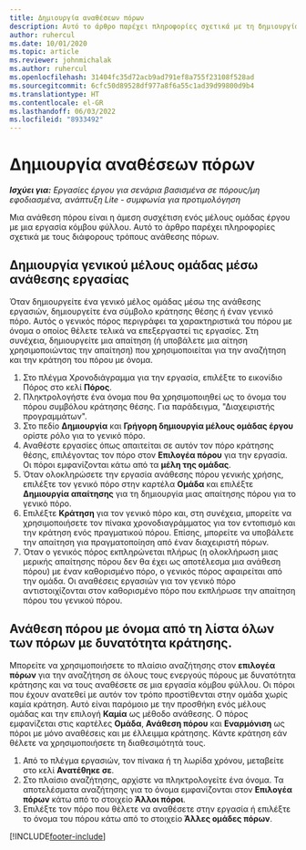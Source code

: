 ```yaml
---
title: Δημιουργία αναθέσεων πόρων
description: Αυτό το άρθρο παρέχει πληροφορίες σχετικά με τη δημιουργία γενικών και καθορισμένων αναθέσεων πόρων.
author: ruhercul
ms.date: 10/01/2020
ms.topic: article
ms.reviewer: johnmichalak
ms.author: ruhercul
ms.openlocfilehash: 31404fc35d72acb9ad791ef8a755f23108f528ad
ms.sourcegitcommit: 6cfc50d89528df977a8f6a55c1ad39d99800d9b4
ms.translationtype: HT
ms.contentlocale: el-GR
ms.lasthandoff: 06/03/2022
ms.locfileid: "8933492"
---
```

# <a name="create-resource-assignments"></a>Δημιουργία αναθέσεων πόρων

_**Ισχύει για:** Εργασίες έργου για σενάρια βασισμένα σε πόρους/μη εφοδιασμένα, ανάπτυξη Lite - συμφωνία για προτιμολόγηση_


Μια ανάθεση πόρου είναι η άμεση συσχέτιση ενός μέλους ομάδας έργου με μια εργασία κόμβου φύλλου. Αυτό το άρθρο παρέχει πληροφορίες σχετικά με τους διάφορους τρόπους ανάθεσης πόρων.

## <a name="create-a-generic-team-member-through-task-assignment"></a>Δημιουργία γενικού μέλους ομάδας μέσω ανάθεσης εργασίας


Όταν δημιουργείτε ένα γενικό μέλος ομάδας μέσω της ανάθεσης εργασιών, δημιουργείτε ένα σύμβολο κράτησης θέσης ή έναν γενικό πόρο. Αυτός ο γενικός πόρος περιγράφει τα χαρακτηριστικά του πόρου με όνομα ο οποίος θέλετε τελικά να επεξεργαστεί τις εργασίες. Στη συνέχεια, δημιουργείτε μια απαίτηση (ή υποβάλετε μια αίτηση χρησιμοποιώντας την απαίτηση) που χρησιμοποιείται για την αναζήτηση και την κράτηση του πόρου με όνομα.

1. Στο πλέγμα Χρονοδιάγραμμα για την εργασία, επιλέξτε το εικονίδιο Πόρος στο κελί **Πόρος**.
2. Πληκτρολογήστε ένα όνομα που θα χρησιμοποιηθεί ως το όνομα του πόρου συμβόλου κράτησης θέσης. Για παράδειγμα, "Διαχειριστής προγραμμάτων".
3. Στο πεδίο **Δημιουργία** και **Γρήγορη δημιουργία μέλους ομάδας έργου** ορίστε ρόλο για το γενικό πόρο.
4. Αναθέστε εργασίες όπως απαιτείται σε αυτόν τον πόρο κράτησης θέσης, επιλέγοντας τον πόρο στον **Επιλογέα πόρου** για την εργασία. Οι πόροι εμφανίζονται κάτω από τα **μέλη της ομάδας**.
5. Όταν ολοκληρώσετε την εργασία ανάθεσης πόρου γενικής χρήσης, επιλέξτε τον γενικό πόρο στην καρτέλα **Ομάδα** και επιλέξτε **Δημιουργία απαίτησης** για τη δημιουργία μιας απαίτησης πόρου για το γενικό πόρο.
6. Επιλέξτε **Κράτηση** για τον γενικό πόρο και, στη συνέχεια, μπορείτε να χρησιμοποιήσετε τον πίνακα χρονοδιαγράμματος για τον εντοπισμό και την κράτηση ενός πραγματικού πόρου. Επίσης, μπορείτε να υποβάλετε την απαίτηση για πραγματοποίηση από έναν διαχειριστή πόρων.
7. Όταν ο γενικός πόρος εκπληρώνεται πλήρως (η ολοκλήρωση μιας μερικής απαίτησης πόρου δεν θα έχει ως αποτέλεσμα μια ανάθεση πόρου) με έναν καθορισμένο πόρο, ο γενικός πόρος αφαιρείται από την ομάδα. Οι αναθέσεις εργασιών για τον γενικό πόρο αντιστοιχίζονται στον καθορισμένο πόρο που εκπλήρωσε την απαίτηση πόρου του γενικού πόρου.

## <a name="assign-a-named-resource-from-the-list-of-all-bookable-resources"></a>Ανάθεση πόρου με όνομα από τη λίστα όλων των πόρων με δυνατότητα κράτησης.

Μπορείτε να χρησιμοποιήσετε το πλαίσιο αναζήτησης στον **επιλογέα πόρων** για την αναζήτηση σε όλους τους ενεργούς πόρους με δυνατότητα κράτησης και να τους αναθέσετε σε μια εργασία κόμβου φύλλου. Οι πόροι που έχουν ανατεθεί με αυτόν τον τρόπο προστίθενται στην ομάδα χωρίς καμία κράτηση. Αυτό είναι παρόμοιο με την προσθήκη ενός μέλους ομάδας και την επιλογή **Καμία** ως μέθοδο ανάθεσης. Ο πόρος εμφανίζεται στις καρτέλες **Ομάδα**, **Ανάθεση πόρου** και **Εναρμόνιση** ως πόροι με μόνο αναθέσεις και με έλλειμμα κράτησης. Κάντε κράτηση εάν θέλετε να χρησιμοποιήσετε τη διαθεσιμότητά τους.

1. Από το πλέγμα εργασιών, τον πίνακα ή τη λωρίδα χρόνου, μεταβείτε στο κελί **Ανατέθηκε σε**.
2. Στο πλαίσιο αναζήτησης, αρχίστε να πληκτρολογείτε ένα όνομα. Τα αποτελέσματα αναζήτησης για το όνομα εμφανίζονται στον **Επιλογέα πόρων** κάτω από το στοιχείο **Άλλοι πόροι**.
3. Επιλέξτε τον πόρο που θέλετε να αναθέσετε στην εργασία ή επιλέξτε το όνομα του πόρου κάτω από το στοιχείο **Άλλες ομάδες πόρων**.


[!INCLUDE[footer-include](../includes/footer-banner.md)]
